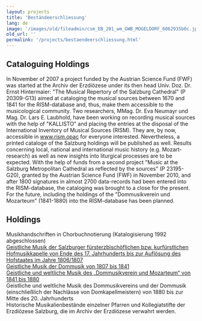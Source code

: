 ```yaml
---
layout: projects
title: 'Beständeerschliessung'
lang: de
image: '/images/old/fileadmin/csm_EB_201_wm_GWB_MOGELDORF_6062935b0c.jpg'
old_url: ''
permalink: '/projects/bestaendeerschliessung.html'
---
```


## Cataloguing Holdings

In November of 2007 a project funded by the Austrian Science Fund (FWF) was started at the Archiv der Erzdiözese under its then head Univ. Doz. Dr. Ernst Hintermaier: "The Musical Repertory of the Salzburg Cathedral" (P 20309-G13) aimed at cataloging the musical sources between 1670 and 1841 for the RISM-database and, thus, make them accessible to the musicological community. Two researchers, MMag. Dr. Eva Neumayr und Mag. Dr. Lars E. Laubhold, have been working on recording musical sources with the help of "KALLISTO" and placing the entries at the disposal of the International Inventory of Musical Sources (RISM). They are, by now, accessible in www.rism.opac  for everyone interested. Nevertheless, a printed cataloge of the Salzburg holdings will be published as well. Results concerning local, national and international music history (e.g. Mozart- research) as well as new insights into liturgical processes are to be expected. With the help of funds from a second project "Music at the Salzburg Metropolitan Cathedral as reflected by the sources" (P 23195-G20), granted by the Austrian Science Fund (FWF) in November 2010, and after 1800 signatures in almost 2700 data-records had been entered into the RISM-database, the cataloging was brought to a close for the present. For the future, including  the holdings of the "Dommusikverein und Mozarteum" (1841-1880) into the RISM-database has been planned.

## Holdings

Musikhandschriften in Chorbuchnotierung (Katalogisierung 1992 abgeschlossen)  
[Geistliche Musik der Salzburger fürsterzbischöflichen bzw. kurfürstlichen Hofmusikkapelle von Ende des 17. Jahrhunderts bis zur Auflösung des Hofstaates im Jahre 1806/1807](/projects/geistliche-musik-bis-1807)  
[Geistliche Musik der Dommusik von 1807 bis 1841](/projects/geistliche-musik-bis-1841)  
[Geistliche und weltliche Musik des „Dommusikverein und Mozarteum“ von 1841 bis 1880](/projects/dommusikverein-und-mozarteum-1841-1881)  
Geistliche und weltliche Musik des Dommusikvereins und der Dommusik (einschließlich der Nachlässe von Domkapellmeistern) von 1880 bis zur Mitte des 20. Jahrhunderts  
Historische Musikalienbestände einzelner Pfarren und Kollegiatstifte der Erzdiözese Salzburg, die im Archiv der Erzdiözese verwahrt werden.   
